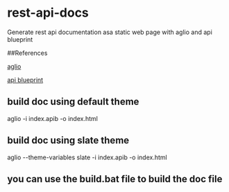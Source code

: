 # rest-api-docs
Generate rest api documentation asa static web page with aglio and api blueprint

##References

[aglio](https://github.com/danielgtaylor/aglio)

[api blueprint](https://github.com/apiaryio/api-blueprint/blob/master/API%20Blueprint%20Specification.md)

## build doc using default theme 
aglio -i index.apib -o index.html

## build doc using slate theme 
aglio  --theme-variables slate -i index.apib -o index.html

## you can use the build.bat file to build the doc file
